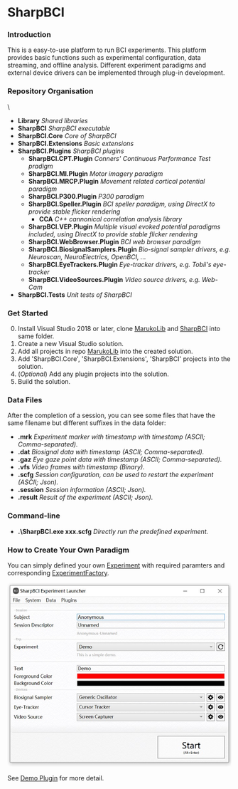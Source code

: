 # SharpBCI

### Introduction

This is a easy-to-use platform to run BCI experiments. 
This platform provides basic functions such as experimental configuration, data streaming, and offline analysis.
Different experiment paradigms and external device drivers can be implemented through plug-in development.

### Repository Organisation

\ 
 + **Library** *Shared libraries*
 + **SharpBCI** *SharpBCI executable*
 + **SharpBCI.Core** *Core of SharpBCI*
 + **SharpBCI.Extensions** *Basic extensions*
 + **SharpBCI.Plugins** *SharpBCI plugins*
    + **SharpBCI.CPT.Plugin** *Conners' Continuous Performance Test pradigm*
    + **SharpBCI.MI.Plugin** *Motor imagery paradigm*
    + **SharpBCI.MRCP.Plugin** *Movement related cortical potential paradigm*
    + **SharpBCI.P300.Plugin** *P300 paradigm*
    + **SharpBCI.Speller.Plugin** *BCI speller paradigm, using DirectX to provide stable flicker rendering*
        + **CCA** *C++ cannonical correlation analysis library*
    + **SharpBCI.VEP.Plugin**  *Multiple visual evoked potential paradigms included, using DirectX to provide stable flicker rendering*
    + **SharpBCI.WebBrowser.Plugin** *BCI web browser paradigm*
    + **SharpBCI.BiosignalSamplers.Plugin** *Bio-signal sampler drivers, e.g. Neuroscan, NeuroElectrics, OpenBCI, ...*
    + **SharpBCI.EyeTrackers.Plugin** *Eye-tracker drivers, e.g. Tobii's eye-tracker*
    + **SharpBCI.VideoSources.Plugin** *Video source drivers, e.g. Web-Cam*
 + **SharpBCI.Tests** *Unit tests of SharpBCI*

### Get Started

0. Install Visual Studio 2018 or later, clone [MarukoLib](https://github.com/DaleLin93/MarukoLib) and [SharpBCI](https://github.com/DaleLin93/SharpBCI) into same folder.
1. Create a new Visual Studio solution.
2. Add all projects in repo [MarukoLib](https://github.com/DaleLin93/MarukoLib) into the created solution.
3. Add 'SharpBCI.Core', 'SharpBCI.Extensions', 'SharpBCI' projects into the solution.
4. (*Optional*) Add any plugin projects into the solution.
5. Build the solution.

### Data Files

After the completion of a session, you can see some files that have the same filename but different suffixes in the data folder: 
 + **.mrk** *Experiment marker with timestamp with timestamp (ASCII; Comma-separated).*
 + **.dat** *Biosignal data with timestamp (ASCII; Comma-separated).*
 + **.gaz** *Eye gaze point data with timestamp (ASCII; Comma-separated).*
 + **.vfs** *Video frames with timestamp (Binary).*
 + **.scfg** *Session configuration, can be used to restart the experiment (ASCII; Json).*
 + **.session** *Session information (ASCII; Json).*
 + **.result** *Result of the experiment (ASCII; Json).*
 
### Command-line
 + **.\SharpBCI.exe xxx.scfg** *Directly run the predefined experiment.*

### How to Create Your Own Paradigm

You can simply defined your own [Experiment](https://github.com/DaleLin93/SharpBCI/blob/master/SharpBCI.Core/Experiment/Experiment.cs) with required paramters and corresponding [ExperimentFactory](https://github.com/DaleLin93/SharpBCI/blob/master/SharpBCI.Extensions/Experiments/ExperimentFactory.cs).

![Demo Experiment](https://github.com/DaleLin93/SharpBCI/blob/master/SharpBCI.Plugins/SharpBCI.Demo.Plugin/Configuration%20Preview.jpg)

See [Demo Plugin](https://github.com/DaleLin93/SharpBCI/tree/master/SharpBCI.Plugins/SharpBCI.Demo.Plugin) for more detail.



